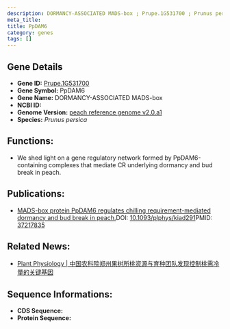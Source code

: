 ```yaml
---
description: DORMANCY-ASSOCIATED MADS-box ; Prupe.1G531700 ; Prunus persica
meta_title:
title: PpDAM6
category: genes
tags: []
---
```


## Gene Details
- **Gene ID:**	[Prupe.1G531700](https://www.maizegdb.org/gene_center/gene/Prupe.1G531700)
- **Gene Symbol:** PpDAM6
- **Gene Name:** DORMANCY-ASSOCIATED MADS-box
- **NCBI ID:** [](https://www.ncbi.nlm.nih.gov/gene/?term=)
- **Genome Version:** [peach reference genome v2.0.a1]()
- **Species:** *Prunus persica*

## Functions:
   -  We shed light on a gene regulatory network formed by PpDAM6-containing complexes that mediate CR underlying dormancy and bud break in peach. 

## Publications:
   - [MADS-box protein PpDAM6 regulates chilling requirement-mediated dormancy and bud break in peach.]( https://academic.oup.com/plphys/article/193/1/448/7175985?login=true)DOI:   [10.1093/plphys/kiad291](https://academic.oup.com/plphys/article/193/1/448/7175985?login=true)PMID:   [37217835](https://pubmed.ncbi.nlm.nih.gov/37217835/)

## Related News:
   - [Plant Physiology | 中国农科院郑州果树所桃资源与育种团队发现控制桃需冷量的关键基因](https://mp.weixin.qq.com/s/0ncqJlYDtHCd00WnHEjNag)

## Sequence Informations:
- **CDS Sequence:**
- **Protein Sequence:**
